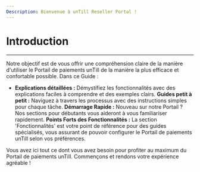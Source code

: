 ```yaml
---
Description: Bienvenue à unTill Reseller Portal !
---
```

# Introduction

-----------

Notre objectif est de vous offrir une compréhension claire de la manière d'utiliser le Portail de paiements unTill de la manière la plus efficace et confortable possible.
Dans ce Guide :

- **Explications détaillées :** Démystifiez les fonctionnalités avec des explications faciles à comprendre et des exemples clairs.
**Guides petit à petit :** Naviguez à travers les processus avec des instructions simples pour chaque tâche.
**Démarrage Rapide :** Nouveau sur notre Portail ? Nos sections pour débutants vous aideront à vous familiariser rapidement.
**Points Forts des Fonctionnalités :** La section 'Fonctionnalités' est votre point de référence pour des guides spécialisés, vous assurant de pouvoir configurer le Portail de paiements unTill selon vos préférences.

Vous avez ici tout ce dont vous avez besoin pour profiter au maximum du Portail de paiements unTill. Commençons et rendons votre expérience agréable !